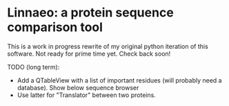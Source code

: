 # Linnaeo: a protein sequence comparison tool

This is a work in progress rewrite of my original python iteration of this software. Not ready for prime time yet. Check back soon!
 
 TODO (long term): 
  * Add a QTableView with a list of important residues (will probably need a database). Show below sequence browser
  * Use latter for "Translator" between two proteins. 
